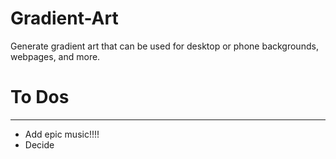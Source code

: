 # Gradient-Art
Generate gradient art that can be used for desktop or phone backgrounds,
webpages, and more.
# To Dos
--------------------------------------
- Add epic music!!!!
- Decide
